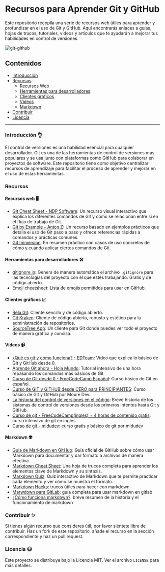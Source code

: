 # Recursos para Aprender Git y GitHub

Este repositorio recopila una serie de recursos web útiles para aprender y profundizar en el uso de Git y GitHub. Aquí encontrarás enlaces a guías, hojas de trucos, tutoriales, videos y artículos que te ayudarán a mejorar tus habilidades en control de versiones.

![git-github](https://miro.medium.com/max/2732/1*mtsk3fQ_BRemFidhkel3dA.png)

## Contenidos
- [Introducción](#introducción)
- [Recursos](#recursos)
  - [Recursos Web](#recursos-web)
  - [Herramientas para desarrolladores](#herramientas-para-desarrolladores)
  - [Clientes gráficos](#clientes-gráficos)
  - [Videos](#videos)
  - [Markdown](#markdown)
- [Contribuir](#contribuir)
- [Licencia](#licencia)

---

### Introducción 👌

El control de versiones es una habilidad esencial para cualquier desarrollador. Git es una de las herramientas de control de versiones más populares y se usa junto con plataformas como GitHub para colaborar en proyectos de software. Este repositorio tiene como objetivo centralizar recursos de aprendizaje para facilitar el proceso de aprender y mejorar en el uso de estas herramientas.

### Recursos

#### Recursos web 🖥️
- [Git Cheat Sheet - NDP Software](https://ndpsoftware.com/git-cheatsheet.html#loc=workspace): Un recurso visual interactivo que explica los diferentes comandos de Git y cómo se relacionan entre sí en el flujo de trabajo de Git.
- [Git by Example - Anton Z](https://antonz.org/git-by-example/): Un recurso basado en ejemplos prácticos que detalla el uso de Git paso a paso y ofrece referencias rápidas a comandos y prácticas comunes.
- [Git Immersion](https://gitimmersion.com/lab_04.html): En resumen práctico con casos de uso concretos de cómo y cuándo aplicar ciertos comandos de Git.

#### Herramientas para desarrolladores 🛠️
- [gitignore.io](https://www.toptal.com/developers/gitignore/): Genera de manera automática el archivo `.gitignore` para las tecnologías del proyecto con el que estés trabajando. Gratis y de código abierto.
- [Emoji cheatsheet](https://www.webfx.com/tools/emoji-cheat-sheet/): Lista de emojis permitidos para usar en GitHub.

#### Clientes gráficos 📈
- [Rela Git](https://rela.dev/download): Cliente sencillo y de código abierto.
- [Git Kraken](https://www.gitkraken.com/): Cliente de código abierto, robusto y estético para la administración de repositorios.
- [SourceTree App](https://www.sourcetreeapp.com/): Un cliente para Git donde puedes ver todo el proyecto de manera gráfica y concisa.

#### Videos 📹
- [¿Qué es git y cómo funciona? - EDTeam](https://www.youtube.com/watch?v=jGehuhFhtnE): Video que explica lo básico de Git y GitHub desde 0.
- [Aprende Git ahora - Hola Mundo](https://www.youtube.com/watch?v=VdGzPZ31ts8): Tutorial intensivo de una hora repasando los comandos más básicos de Git.
- [Curso de Git desde 0 - FreeCodeCamp Español](https://www.youtube.com/watch?v=h2ZzlNVl-nI): Curso básico de Git en español.
- [Curso de GIT y GITHUB desde CERO para PRINCIPIANTES](https://www.youtube.com/watch?v=3GymExBkKjE&t=195s): Curso básico de Git y GitHub por Moure Dev.
- [La historia del control de versiones en el código](https://www.youtube.com/watch?v=KiZRXFJbG98): Breve historia de los sistemas de control de versiones desde los primeros intentos hasta Git y GitHub.
- [Curso de git - FreeCodeCamp(ingles) + 4 horas de contenido gratis](https://www.youtube.com/watch?v=zTjRZNkhiEU): curso intensivo de git en ingles
- [Curso de git - midudev](https://www.youtube.com/watch?v=niPExbK8lSw): curso gratis y básico de git por midudev 

#### Markdown 👽
- [Guía de Markdown en GitHub](https://guides.github.com/features/mastering-markdown/): Guía oficial de GitHub sobre cómo usar Markdown para documentar y dar formato a archivos de manera efectiva.
- [Markdown Cheat Sheet](https://www.markdownguide.org/cheat-sheet/): Una hoja de trucos completa para aprender los elementos clave de Markdown y su sintaxis.
- [Markdown Quiz](https://www.markdowntutorial.com/): Quiz interactivo de Markdown que te permite practicar cada elemento y ver cómo se muestra el formato.
- [Markdown Hacks](https://www.markdownguide.org/hacks/): trucos útiles para hacer con markdown
- [Marwdown para GitLab](https://docs.gitlab.com/ee/user/markdown.html): guía completa para usar markdown en gitlab 
- [¿Cómo funciona markdown?](https://www.markdownguide.org/getting-started/): breve resumen de la historia y el funcionamiento de markdown 

### Contribuir ✨

Si tienes algún recurso que consideres útil, por favor siéntete libre de contribuir. Haz un fork de este repositorio, añade el recurso en la sección correspondiente y haz un pull request.

### Licencia 😃

Este proyecto se distribuye bajo la Licencia MIT. Ver el archivo `LICENSE` para más detalles.
